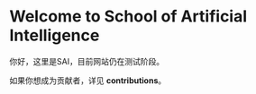 # Welcome to School of Artificial Intelligence

你好，这里是SAI，目前网站仍在测试阶段。

如果你想成为贡献者，详见 **contributions**。